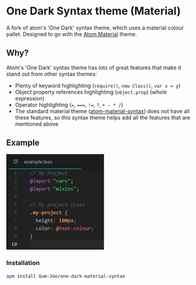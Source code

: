 # One Dark Syntax theme (Material)
A fork of atom's 'One Dark' syntax theme, which uses a material colour pallet.  Designed to go with the [Atom Material](https://atom.io/themes/atom-material-ui) theme.

## Why?
Atom's 'One Dark' syntax theme has lots of great features that make it stand out from other syntax themes:
- Plenty of keyword highlighting (`require()`, `new Class()`, `var x = y`)
- Object property references highlighting (`object.prop`) (whole expression)
- Operator highlighting (`=`, `===`, `!=`, `?`, `+ - * /`)
- The standard material theme ([atom-material-syntax](https://atom.io/themes/atom-material-syntax)) does not have all these features, so this syntax theme helps add all the features that are mentioned above

## Example

![one-dark-syntax](https://raw.githubusercontent.com/Gum-Joe/one-dark-material-syntax/master/example/example.png)

### Installation
```bash
apm install Gum-Joe/one-dark-material-syntax
```
